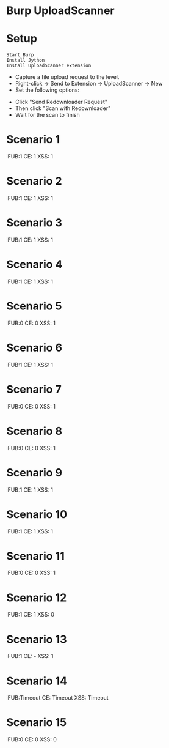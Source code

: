 Burp UploadScanner
==================

# Setup

```
Start Burp
Install Jython
Install UploadScanner extension
```

- Capture a file upload request to the level.
- Right-click -> Send to Extension -> UploadScanner -> New
- Set the following options:

<See uploadscanner-options.png>

- Click "Send Redownloader Request"
- Then click "Scan with Redownloader"
- Wait for the scan to finish



# Scenario 1
iFUB:1
CE:  1
XSS: 1

# Scenario 2
iFUB:1
CE:  1
XSS: 1

# Scenario 3
iFUB:1
CE:  1
XSS: 1

# Scenario 4
iFUB:1
CE:  1
XSS: 1

# Scenario 5
iFUB:0
CE:  0
XSS: 1

# Scenario 6
iFUB:1
CE:  1
XSS: 1

# Scenario 7
iFUB:0
CE:  0
XSS: 1

# Scenario 8
iFUB:0
CE:  0
XSS: 1

# Scenario 9
iFUB:1
CE:  1
XSS: 1

# Scenario 10
iFUB:1
CE:  1
XSS: 1

# Scenario 11
iFUB:0
CE:  0
XSS: 1

# Scenario 12
iFUB:1
CE:  1
XSS: 0

# Scenario 13
iFUB:1
CE:  -
XSS: 1

# Scenario 14
iFUB:Timeout
CE:  Timeout
XSS: Timeout

# Scenario 15
iFUB:0
CE:  0
XSS: 0